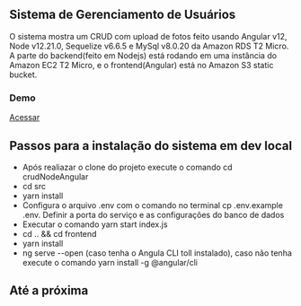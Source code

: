 ## Sistema de Gerenciamento de Usuários

O sistema mostra um CRUD com upload de fotos feito usando Angular v12, Node v12.21.0, Sequelize v6.6.5 e MySql v8.0.20 da Amazon RDS T2 Micro.
A parte do backend(feito em Nodejs) está rodando em uma instância do Amazon EC2 T2 Micro, e o frontend(Angular) está no Amazon S3 static bucket.

### Demo
<a href="http://dev-crud-des.s3-website-us-east-1.amazonaws.com" target="_blank">Acessar</a>
## Passos para a instalação do sistema em dev local

- Após realiazar o clone do projeto execute o comando cd crudNodeAngular
- cd src
- yarn install
- Configura o arquivo .env com o comando no terminal cp .env.example .env. Definir a porta do serviço e as configurações do banco de dados
- Executar o comando yarn start index.js
- cd .. && cd frontend
- yarn install
- ng serve --open (caso tenha o Angula CLI toll instalado), caso não tenha execute o comando yarn install -g @angular/cli 

## Até a próxima
